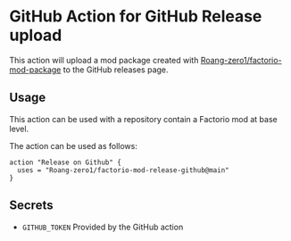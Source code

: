 # GitHub Action for GitHub Release upload

This action will upload a mod package created with [Roang-zero1/factorio-mod-package](https://github.com/Roang-zero1/factorio-mod-package) to the GitHub releases page.

## Usage

This action can be used with a repository contain a Factorio mod at base level.

The action can be used as follows:

```github-actions
action "Release on Github" {
  uses = "Roang-zero1/factorio-mod-release-github@main"
}
```

## Secrets

* `GITHUB_TOKEN` Provided by the GitHub action
